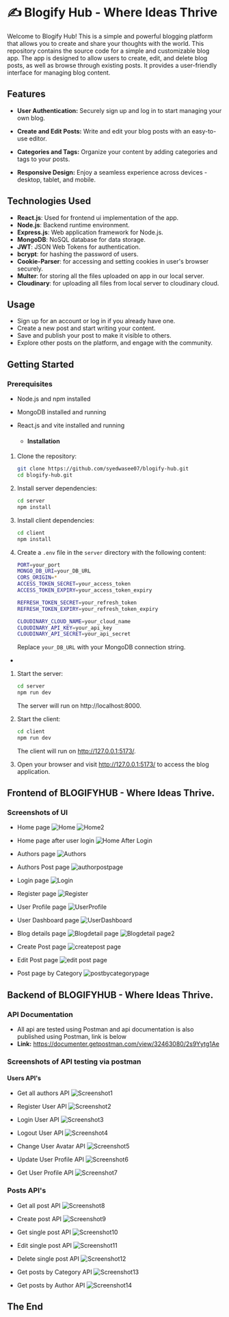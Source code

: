 # ✍️ Blogify Hub - Where Ideas Thrive

Welcome to Blogify Hub! This is a simple and powerful blogging platform that allows you to create and share your thoughts with the world. This repository contains the source code for a simple and customizable blog app. The app is designed to allow users to create, edit, and delete blog posts, as well as browse through existing posts. It provides a user-friendly interface for managing blog content.

## Features

- **User Authentication:** Securely sign up and log in to start managing your own blog.

- **Create and Edit Posts:** Write and edit your blog posts with an easy-to-use editor.

- **Categories and Tags:** Organize your content by adding categories and tags to your posts.

- **Responsive Design:** Enjoy a seamless experience across devices - desktop, tablet, and mobile.

## Technologies Used

- **React.js**: Used for frontend ui implementation of the app.
- **Node.js**: Backend runtime environment.
- **Express.js**: Web application framework for Node.js.
- **MongoDB**: NoSQL database for data storage.
- **JWT**: JSON Web Tokens for authentication.
- **bcrypt**: for hashing the password of users.
- **Cookie-Parser**: for accessing and setting cookies in user's browser securely.
- **Multer**: for storing all the files uploaded on app in our local server.
- **Cloudinary**: for uploading all files from local server to cloudinary cloud.

## Usage

- Sign up for an account or log in if you already have one.
- Create a new post and start writing your content.
- Save and publish your post to make it visible to others.
- Explore other posts on the platform, and engage with the community.
  
## Getting Started

### Prerequisites

- Node.js and npm installed
- MongoDB installed and running
- React.js and vite installed and running

  - #### Installation

1. Clone the repository:

    ```bash
    git clone https://github.com/syedwasee07/blogify-hub.git
    cd blogify-hub.git
    ```

2. Install server dependencies:

    ```bash
    cd server
    npm install
    ```

3. Install client dependencies:

    ```bash
    cd client
    npm install
    ```

4. Create a `.env` file in the `server` directory with the following content:

    ```bash
    PORT=your_port
    MONGO_DB_URI=your_DB_URL
    CORS_ORIGIN=*
    ACCESS_TOKEN_SECRET=your_access_token
    ACCESS_TOKEN_EXPIRY=your_access_token_expiry
    
    REFRESH_TOKEN_SECRET=your_refresh_token
    REFRESH_TOKEN_EXPIRY=your_refresh_token_expiry
    
    CLOUDINARY_CLOUD_NAME=your_cloud_name
    CLOUDINARY_API_KEY=your_api_key
    CLOUDINARY_API_SECRET=your_api_secret
    ```

   Replace `your_DB_URL` with your MongoDB connection string.

- 
1. Start the server:

    ```bash
    cd server
    npm run dev
    ```

   The server will run on http://localhost:8000.

2. Start the client:

    ```bash
    cd client
    npm run dev
    ```

   The client will run on http://127.0.0.1:5173/.

3. Open your browser and visit  http://127.0.0.1:5173/ to access the blog application.

## Frontend of BLOGIFYHUB - Where Ideas Thrive.

### Screenshots of UI 

- Home page
![Home](https://github.com/SyedWaseem07/Blogify-Hub/assets/125558233/af9e428e-daa2-4af3-af86-f186ceda8d09)
![Home2](https://github.com/SyedWaseem07/Blogify-Hub/assets/125558233/1a02c0a7-b7fc-4239-953f-dbd3a98c2482)

- Home page after user login
![Home After Login](https://github.com/SyedWaseem07/Blogify-Hub/assets/125558233/07661302-a165-49cd-b8e5-daeab7ecbc3a)

- Authors page
![Authors](https://github.com/SyedWaseem07/Blogify-Hub/assets/125558233/44ff6337-7e36-4d92-9fb6-83f09769f9ed)

- Authors Post page
![authorpostpage](https://github.com/SyedWaseem07/Blogify-Hub/assets/125558233/9cb71926-4263-4a48-8dfa-6948e3302094)

- Login page
![Login](https://github.com/SyedWaseem07/Blogify-Hub/assets/125558233/8ebc8ac1-c35f-4840-b9f8-f6b01b5e2920)

- Register page
![Register](https://github.com/SyedWaseem07/Blogify-Hub/assets/125558233/f6c66c45-3bb4-437b-ba85-95f99c7f6109)

- User Profile page
![UserProfile](https://github.com/SyedWaseem07/Blogify-Hub/assets/125558233/eae871eb-281f-4aee-be07-5947fc84d0b3)

- User Dashboard page
![UserDashboard](https://github.com/SyedWaseem07/Blogify-Hub/assets/125558233/897e3fec-3d0e-470f-aa7c-f20ef8c248df)

- Blog details page
![Blogdetail page](https://github.com/SyedWaseem07/Blogify-Hub/assets/125558233/a809d3e9-bbe9-4e79-bb4a-b91e73e28bd9)
![Blogdetail page2](https://github.com/SyedWaseem07/Blogify-Hub/assets/125558233/43dd3966-d442-475e-9138-4cd7c2cabc19)

- Create Post page
![createpost page](https://github.com/SyedWaseem07/Blogify-Hub/assets/125558233/38eb9fb4-78a9-4f9f-bf71-a361adb5ea6e)

- Edit Post page
![edit post page](https://github.com/SyedWaseem07/Blogify-Hub/assets/125558233/4457f95b-c2ab-4f19-933f-befc20959154)

- Post page by Category
![postbycategorypage](https://github.com/SyedWaseem07/Blogify-Hub/assets/125558233/8239b4c1-2493-44c0-b683-ad794db3085b)

## Backend of BLOGIFYHUB - Where Ideas Thrive.

### API Documentation

- All api are tested using Postman and api documentation is also published using Postman, link is below
- **Link:** https://documenter.getpostman.com/view/32463080/2s9Yytg1Ae

### Screenshots of API testing via postman

#### Users API's
- Get all authors API
![Screenshot1](https://github.com/SyedWaseem07/Blogify-Hub-Backend/assets/125558233/1e1e2fc6-5931-4301-95be-e26729121419)

- Register User API
![Screenshot2](https://github.com/SyedWaseem07/Blogify-Hub/assets/125558233/0a326c27-a81e-429f-b0d7-e2c65d611b6d)

- Login User API
![Screenshot3](https://github.com/SyedWaseem07/Blogify-Hub/assets/125558233/f705fb68-0edf-487a-9571-dc4dd9fe7f30)

- Logout User API
![Screenshot4](https://github.com/SyedWaseem07/Blogify-Hub/assets/125558233/29d44b33-68fe-4b90-b35b-53b6f1acc2e8)

- Change User Avatar API
![Screenshot5](https://github.com/SyedWaseem07/Blogify-Hub/assets/125558233/d51fc9fd-5d85-451f-a622-6f658ebff90f)

- Update User Profile API
![Screenshot6](https://github.com/SyedWaseem07/Blogify-Hub/assets/125558233/12ab8d5c-c1a0-428d-acfb-1957c960a86b)

- Get User Profile API
![Screenshot7](https://github.com/SyedWaseem07/Blogify-Hub/assets/125558233/e599dd34-29a1-4377-b264-3af8df6ca03e)

### Posts API's

- Get all post API
![Screenshot8](https://github.com/SyedWaseem07/Blogify-Hub/assets/125558233/ece7ab18-ff4e-402b-a36c-ca19d5e48ab0)

- Create post API
![Screenshot9](https://github.com/SyedWaseem07/Blogify-Hub/assets/125558233/23f06a31-678e-4845-b40e-986d9826f4df)

- Get single post API
![Screenshot10](https://github.com/SyedWaseem07/Blogify-Hub/assets/125558233/fd9081a8-0583-42f9-a990-a7c5733f1665)

- Edit single post API
![Screenshot11](https://github.com/SyedWaseem07/Blogify-Hub/assets/125558233/0afea078-af44-483d-ac5c-5e66ba3b7c22)

- Delete single post API
![Screenshot12](https://github.com/SyedWaseem07/Blogify-Hub/assets/125558233/0b71f942-78ce-45f2-a334-bb312cecd5d2)

- Get posts by Category API
![Screenshot13](https://github.com/SyedWaseem07/Blogify-Hub/assets/125558233/ddb74022-73e4-4bdc-8d7e-b7a6584022fd)

- Get posts by Author API
![Screenshot14](https://github.com/SyedWaseem07/Blogify-Hub/assets/125558233/582e2b30-6612-4c84-912c-70e3dfae83fb)

## The End
